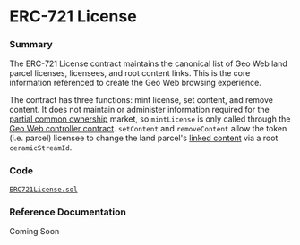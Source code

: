 # ERC-721 License

### Summary

The ERC-721 License contract maintains the canonical list of Geo Web land parcel licenses, licensees, and root content links. This is the core information referenced to create the Geo Web browsing experience.

The contract has three functions: mint license, set content, and remove content. It does not maintain or administer information required for the [partial common ownership](../../concepts/partial-common-ownership.md) market, so `mintLicense` is only called through the [Geo Web controller contract](geo-web-controller.md). `setContent` and `removeContent` allow the token \(i.e. parcel\) licensee to change the land parcel's [linked content](../content-linking/) via a root `ceramicStreamId`.  

### Code

[`ERC721License.sol`](https://github.com/Geo-Web-Project/core-contracts/blob/master/contracts/ERC721License.sol)

### Reference Documentation

Coming Soon



 

